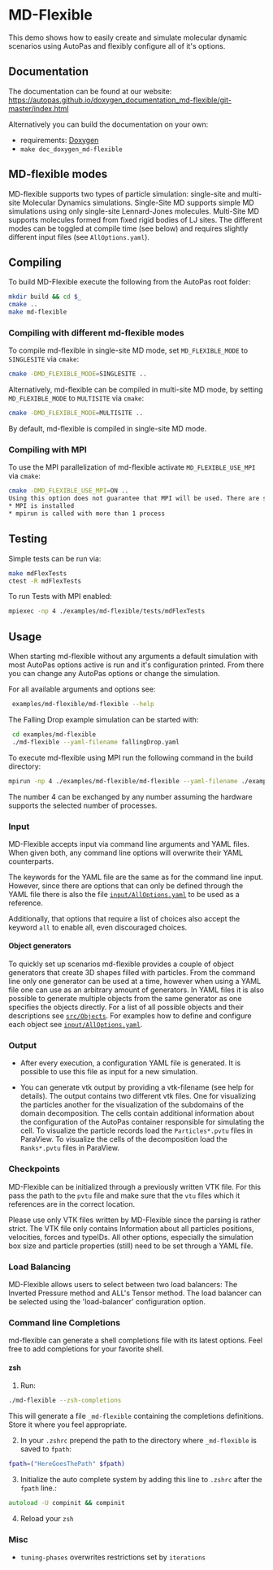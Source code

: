 # MD-Flexible

This demo shows how to easily create and simulate molecular dynamic
scenarios using AutoPas and flexibly configure all of it's options.

## Documentation
The documentation can be found at our website:
 <https://autopas.github.io/doxygen_documentation_md-flexible/git-master/index.html>

Alternatively you can build the documentation on your own:
* requirements: [Doxygen](http://www.doxygen.nl/)
* `make doc_doxygen_md-flexible`

## MD-flexible modes
MD-flexible supports two types of particle simulation: single-site and multi-site Molecular
Dynamics simulations. Single-Site MD supports simple MD simulations using only single-site
Lennard-Jones molecules. Multi-Site MD supports molecules formed from fixed rigid bodies of
LJ sites. The different modes can be toggled at compile time (see below) and requires slightly
different input files (see `AllOptions.yaml`).


## Compiling
To build MD-Flexible execute the following from the AutoPas root folder:
```bash
mkdir build && cd $_
cmake ..
make md-flexible
```

### Compiling with different md-flexible modes
To compile md-flexible in single-site MD mode, set `MD_FLEXIBLE_MODE` to `SINGLESITE` via `cmake`:
```bash
cmake -DMD_FLEXIBLE_MODE=SINGLESITE ..
```
Alternatively, md-flexible can be compiled in multi-site MD mode, by setting `MD_FLEXIBLE_MODE` to
`MULTISITE` via `cmake`:
```bash
cmake -DMD_FLEXIBLE_MODE=MULTISITE ..
```

By default, md-flexible is compiled in single-site MD mode.

### Compiling with MPI
To use the MPI parallelization of md-flexible activate `MD_FLEXIBLE_USE_MPI` via `cmake`:
```bash
cmake -DMD_FLEXIBLE_USE_MPI=ON ..
Using this option does not guarantee that MPI will be used. There are some additional requirements:
* MPI is installed
* mpirun is called with more than 1 process
```

## Testing
Simple tests can be run via:
```bash
make mdFlexTests
ctest -R mdFlexTests
```
To run Tests with MPI enabled:
```bash
mpiexec -np 4 ./examples/md-flexible/tests/mdFlexTests
```

## Usage

When starting md-flexible without any arguments a default simulation with
most AutoPas options active is run and it's configuration printed. From
there you can change any AutoPas options or change the simulation.

For all available arguments and options see:
```bash
 examples/md-flexible/md-flexible --help
```

The Falling Drop example simulation can be started with:
```bash
 cd examples/md-flexible
 ./md-flexible --yaml-filename fallingDrop.yaml
```

To execute md-flexible using MPI run the following command in the build directory:
```bash
mpirun -np 4 ./examples/md-flexible/md-flexible --yaml-filename ./examples/md-flexible/fallingDrop.yaml
```
The number 4 can be exchanged by any number assuming the hardware supports the 
selected number of processes.

### Input

MD-Flexible accepts input via command line arguments and YAML files.
When given both, any command line options will overwrite their YAML
counterparts.

The keywords for the YAML file are the same as for the command line
input. However, since there are options that can only be defined
through the YAML file there is also the file [`input/AllOptions.yaml`](https://github.com/AutoPas/AutoPas/blob/master/examples/md-flexible/input/AllOptions.yaml)
to be used as a reference.

Additionally, that options that require a list of choices also
accept the keyword `all` to enable all, even discouraged choices.

#### Object generators

To quickly set up scenarios md-flexible provides a couple of object
generators that create 3D shapes filled with particles. From the command line
only one generator can be used at a time, however when using a YAML file one
can use as an arbitrary amount of generators. In YAML files it is also
possible to generate multiple objects from the same generator as one
specifies the objects directly. For a list of all possible objects and their
descriptions see [`src/Objects`](https://autopas.github.io/doxygen_documentation_md-flexible/git-master/dir_8e5023335c6d80afeb9fe41ac1daf95f.html).
For examples how to define and configure each object see [`input/AllOptions.yaml`](https://github.com/AutoPas/AutoPas/blob/master/examples/md-flexible/input/AllOptions.yaml).

### Output

* After every execution, a configuration YAML file is generated. It is possible
  to use this file as input for a new simulation.

* You can generate vtk output by providing a vtk-filename
(see help for details). The output contains two different vtk files. One for
  visualizing the particles another for the visualization of the subdomains of
  the domain decomposition.
The cells contain additional information about the configuration of the AutoPas
  container responsible for simulating the cell.
To visualize the particle records load the `Particles*.pvtu` files in ParaView. To visualize
  the cells of the decomposition load the `Ranks*.pvtu` files in ParaView.


### Checkpoints

MD-Flexible can be initialized through a previously written VTK file.
For this pass the path to the `pvtu` file and make sure that the `vtu` files
which it references are in the correct location.

Please use only VTK files written by MD-Flexible since the parsing is
rather strict. The VTK file only contains Information about all
particles positions, velocities, forces and typeIDs. All other options,
especially the simulation box size and particle properties (still) need
to be set through a YAML file.

### Load Balancing
MD-Flexible allows users to select between two load balancers: The Inverted Pressure method and ALL's Tensor method.
The load balancer can be selected using the 'load-balancer' configuration option.

### Command line Completions

md-flexible can generate a shell completions file with its latest options.
Feel free to add completions for your favorite shell.

#### zsh

1. Run:
```zsh
./md-flexible --zsh-completions
```
This will generate a file `_md-flexible` containing the completions definitions. 
Store it where you feel appropriate.
 
2. In your `.zshrc` prepend the path to the directory where `_md-flexible` is saved to `fpath`:
```zsh
fpath=("HereGoesThePath" $fpath)
```

3. Initialize the auto complete system by adding this line to `.zshrc` after the `fpath` line.:
```zsh
autoload -U compinit && compinit
```

4. Reload your `zsh`

### Misc

* `tuning-phases` overwrites restrictions set by `iterations`
